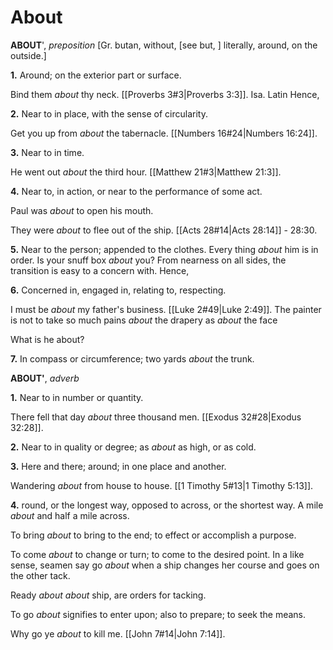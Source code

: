 # About

**ABOUT**', _preposition_ \[Gr. butan, without, \[see but, \] literally, around, on the outside.\]

**1.** Around; on the exterior part or surface.

Bind them _about_ thy neck. [[Proverbs 3#3|Proverbs 3:3]]. Isa. Latin Hence,

**2.** Near to in place, with the sense of circularity.

Get you up from _about_ the tabernacle. [[Numbers 16#24|Numbers 16:24]].

**3.** Near to in time.

He went out _about_ the third hour. [[Matthew 21#3|Matthew 21:3]].

**4.** Near to, in action, or near to the performance of some act.

Paul was _about_ to open his mouth.

They were _about_ to flee out of the ship. [[Acts 28#14|Acts 28:14]] - 28:30.

**5.** Near to the person; appended to the clothes. Every thing _about_ him is in order. Is your snuff box _about_ you? From nearness on all sides, the transition is easy to a concern with. Hence,

**6.** Concerned in, engaged in, relating to, respecting.

I must be _about_ my father's business. [[Luke 2#49|Luke 2:49]]. The painter is not to take so much pains _about_ the drapery as _about_ the face

What is he about?

**7.** In compass or circumference; two yards _about_ the trunk.

**ABOUT'**, _adverb_

**1.** Near to in number or quantity.

There fell that day _about_ three thousand men. [[Exodus 32#28|Exodus 32:28]].

**2.** Near to in quality or degree; as _about_ as high, or as cold.

**3.** Here and there; around; in one place and another.

Wandering _about_ from house to house. [[1 Timothy 5#13|1 Timothy 5:13]].

**4.** round, or the longest way, opposed to across, or the shortest way. A mile _about_ and half a mile across.

To bring _about_ to bring to the end; to effect or accomplish a purpose.

To come _about_ to change or turn; to come to the desired point. In a like sense, seamen say go _about_ when a ship changes her course and goes on the other tack.

Ready _about_ _about_ ship, are orders for tacking.

To go _about_ signifies to enter upon; also to prepare; to seek the means.

Why go ye _about_ to kill me. [[John 7#14|John 7:14]].